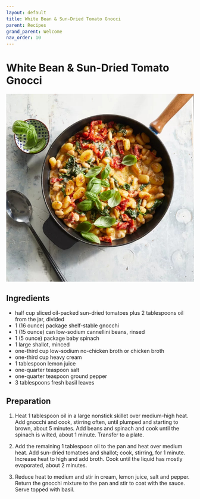 ```yaml
---
layout: default
title: White Bean & Sun-Dried Tomato Gnocci
parent: Recipes
grand_parent: Welcome
nav_order: 10
---
```

# White Bean & Sun-Dried Tomato Gnocci

![White Bean & Sun-Dried Tomato Gnocci](white-bean-gnocci.jpg)

## Ingredients
- half cup sliced oil-packed sun-dried tomatoes plus 2 tablespoons oil from the jar, divided
- 1 (16 ounce) package shelf-stable gnocchi
- 1 (15 ounce) can low-sodium cannellini beans, rinsed
- 1 (5 ounce) package baby spinach
- 1 large shallot, minced
- one-third cup low-sodium no-chicken broth or chicken broth
- one-third cup heavy cream
- 1 tablespoon lemon juice
- one-quarter teaspoon salt
- one-quarter teaspoon ground pepper
- 3 tablespoons fresh basil leaves

## Preparation
1. Heat 1 tablespoon oil in a large nonstick skillet over medium-high heat. Add gnocchi and cook, stirring often, until plumped and starting to brown, about 5 minutes. Add beans and spinach and cook until the spinach is wilted, about 1 minute. Transfer to a plate.

2. Add the remaining 1 tablespoon oil to the pan and heat over medium heat. Add sun-dried tomatoes and shallot; cook, stirring, for 1 minute. Increase heat to high and add broth. Cook until the liquid has mostly evaporated, about 2 minutes.

3. Reduce heat to medium and stir in cream, lemon juice, salt and pepper. Return the gnocchi mixture to the pan and stir to coat with the sauce. Serve topped with basil.